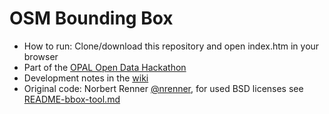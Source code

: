 # OSM Bounding Box

* How to run: Clone/download this repository and open index.htm in your browser
* Part of the [OPAL Open Data Hackathon](https://projekt-opal.github.io/hackathon/)
* Development notes in the [wiki](https://github.com/adibaba/HackathonBoundingBox/wiki)
* Original code: Norbert Renner [@nrenner](https://github.com/nrenner), for used BSD licenses see [README-bbox-tool.md](README-bbox-tool.md)

